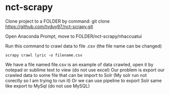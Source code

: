 # nct-scrapy

Clone project to a FOLDER by command:
	git clone https://github.com/tvduy97/nct-scrapy.git

Open Anaconda Prompt, move to FOLDER/nct-scrapy/nhaccuatui

Run this command to crawl data to file .csv (the file name can be changed)

	scrapy crawl lyric -o filename.csv

We have a file named file.csv is an example of data crawled, open it by notepad or sublime text to view (do not use excel)
Our problem is export our crawled data to some file that can be import to Solr 
(My solr run not corectly so I am trying to run it)
Or we can use pipeline to export Solr same like export to MySql (do not use MySQL)
